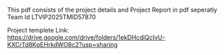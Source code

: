 This pdf consists of the project details and
Project Report in pdf seperatly
Team Id LTVIP2025TMID57870

Project templete Link: https://drive.google.com/drive/folders/1ekDHcdiQcIvU-KXCrTd8KpEHrkdWO8c2?usp=sharing

